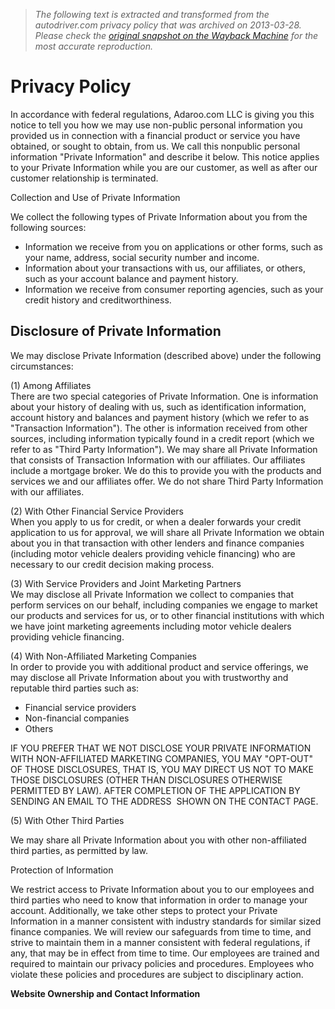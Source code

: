 > *The following text is extracted and transformed from the autodriver.com privacy policy that was archived on 2013-03-28. Please check the [original snapshot on the Wayback Machine](https://web.archive.org/web/20130328035424id_/http%3A//www.autodriver.com/privacy.htm) for the most accurate reproduction.*

# Privacy Policy

In accordance with federal regulations, Adaroo.com LLC is giving you this notice to tell you how we may use non-public personal information you provided us in connection with a financial product or service you have obtained, or sought to obtain, from us. We call this nonpublic personal information "Private Information" and describe it below. This notice applies to your Private Information while you are our customer, as well as after our customer relationship is terminated.

Collection and Use of Private Information

We collect the following types of Private Information about you from the following sources:

  * Information we receive from you on applications or other forms, such as your name, address, social security number and income.
  * Information about your transactions with us, our affiliates, or others, such as your account balance and payment history.
  * Information we receive from consumer reporting agencies, such as your credit history and creditworthiness.



## Disclosure of Private Information

We may disclose Private Information (described above) under the following circumstances:

(1) Among Affiliates  
There are two special categories of Private Information. One is information about your history of dealing with us, such as identification information, account history and balances and payment history (which we refer to as "Transaction Information"). The other is information received from other sources, including information typically found in a credit report (which we refer to as "Third Party Information"). We may share all Private Information that consists of Transaction Information with our affiliates. Our affiliates include a mortgage broker. We do this to provide you with the products and services we and our affiliates offer. We do not share Third Party Information with our affiliates.

(2) With Other Financial Service Providers  
When you apply to us for credit, or when a dealer forwards your credit application to us for approval, we will share all Private Information we obtain about you in that transaction with other lenders and finance companies (including motor vehicle dealers providing vehicle financing) who are necessary to our credit decision making process.

(3) With Service Providers and Joint Marketing Partners  
We may disclose all Private Information we collect to companies that perform services on our behalf, including companies we engage to market our products and services for us, or to other financial institutions with which we have joint marketing agreements including motor vehicle dealers providing vehicle financing.

(4) With Non-Affiliated Marketing Companies  
In order to provide you with additional product and service offerings, we may disclose all Private Information about you with trustworthy and reputable third parties such as:

  * Financial service providers
  * Non-financial companies
  * Others



IF YOU PREFER THAT WE NOT DISCLOSE YOUR PRIVATE INFORMATION WITH NON-AFFILIATED MARKETING COMPANIES, YOU MAY "OPT-OUT" OF THOSE DISCLOSURES, THAT IS, YOU MAY DIRECT US NOT TO MAKE THOSE DISCLOSURES (OTHER THAN DISCLOSURES OTHERWISE PERMITTED BY LAW). AFTER COMPLETION OF THE APPLICATION BY SENDING AN EMAIL TO THE ADDRESS  SHOWN ON THE CONTACT PAGE.

(5) With Other Third Parties

We may share all Private Information about you with other non-affiliated third parties, as permitted by law.

Protection of Information

We restrict access to Private Information about you to our employees and third parties who need to know that information in order to manage your account. Additionally, we take other steps to protect your Private Information in a manner consistent with industry standards for similar sized finance companies. We will review our safeguards from time to time, and strive to maintain them in a manner consistent with federal regulations, if any, that may be in effect from time to time. Our employees are trained and required to maintain our privacy policies and procedures. Employees who violate these policies and procedures are subject to disciplinary action.

**Website Ownership and Contact Information**
